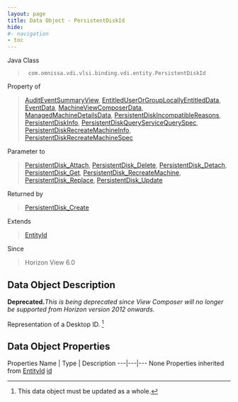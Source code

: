 ```yaml
---
layout: page
title: Data Object - PersistentDiskId
hide:
#- navigation
- toc
---
```








Java Class
> ` com.omnissa.vdi.vlsi.binding.vdi.entity.PersistentDiskId`

Property of
> [AuditEventSummaryView](vdi.infrastructure.AuditEvent.AuditEventSummaryView.md#field_detail), [EntitledUserOrGroupLocallyEntitledData](vdi.users.EntitledUserOrGroup.LocallyEntitledData.md#field_detail), [EventData](vdi.infrastructure.EventDatabase.EventData.md#field_detail), [MachineViewComposerData](vdi.resources.Machine.ViewComposerData.md#field_detail), [ManagedMachineDetailsData](vdi.resources.Machine.ManagedMachineDetailsData.md#field_detail), [PersistentDiskIncompatibleReasons](vdi.resources.PersistentDisk.PersistentDiskIncompatibleReasons.md#field_detail), [PersistentDiskInfo](vdi.resources.PersistentDisk.PersistentDiskInfo.md#field_detail), [PersistentDiskQueryServiceQuerySpec](vdi.resources.PersistentDiskQueryService.QuerySpec.md#field_detail), [PersistentDiskRecreateMachineInfo](vdi.resources.PersistentDisk.PersistentDiskRecreateMachineInfo.md#field_detail), [PersistentDiskRecreateMachineSpec](vdi.resources.PersistentDisk.RecreateMachineSpec.md#field_detail)

Parameter to
> [PersistentDisk_Attach](vdi.resources.PersistentDisk.md#attach), [PersistentDisk_Delete](vdi.resources.PersistentDisk.md#delete), [PersistentDisk_Detach](vdi.resources.PersistentDisk.md#detach), [PersistentDisk_Get](vdi.resources.PersistentDisk.md#get), [PersistentDisk_RecreateMachine](vdi.resources.PersistentDisk.md#recreateMachine), [PersistentDisk_Replace](vdi.resources.PersistentDisk.md#replace), [PersistentDisk_Update](vdi.resources.PersistentDisk.md#update)

Returned by
> [PersistentDisk_Create](vdi.resources.PersistentDisk.md#create)

Extends
> [EntityId](vdi.EntityId.md)

Since
> Horizon View 6.0


## Data Object Description

**Deprecated.**_This is being deprecated since View Composer will no longer be supported from Horizon version 2012 onwards._

Representation of a Desktop ID.
 [^167]



## Data Object Properties
Properties
Name |  Type |  Description
---|---|---
None
Properties inherited from [EntityId](vdi.EntityId.md)
[id](vdi.EntityId.md#id)


 


[^167]: This data object must be updated as a whole.
